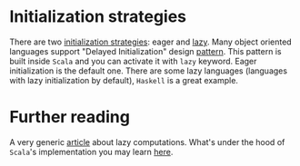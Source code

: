 Initialization strategies
==========================
There are two [initialization strategies][init]: eager and [lazy][lazy].
Many object oriented languages support "Delayed Initialization" design
[pattern][delayed]. This pattern is built inside `Scala` and you can activate
it with `lazy` keyword. Eager initialization is the default one. There are some
lazy languages (languages with lazy initialization by default), `Haskell` is a
great example.


Further reading
===============
A very generic [article][impl-laziness] about lazy computations. What's under
the hood of `Scala`'s implementation you may learn [here][lazy-vals-under-hood].

[init]: https://en.wikipedia.org/wiki/Initialization_(programming)
[lazy]: https://en.wikipedia.org/wiki/Lazy_initialization
[delayed]: http://www.martinfowler.com/bliki/LazyInitialization.html

[impl-laziness]: http://matt.might.net/articles/implementing-laziness/
[lazy-vals-under-hood]: https://blog.codecentric.de/en/2016/02/lazy-vals-scala-look-hood/


